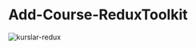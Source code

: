 # Add-Course-ReduxToolkit
![kurslar-redux](https://github.com/huseyinaydinn/Add-Course-ReduxToolkit/assets/100160834/ded218db-24e5-46e9-9a7d-fdedd2ac9723)
